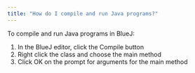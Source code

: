 ```yaml
---
title: "How do I compile and run Java programs?"
---
```


To compile and run Java programs in BlueJ:

1. In the BlueJ editor, click the Compile button
2. Right click the class and choose the main method
3. Click OK on the prompt for arguments for the main method